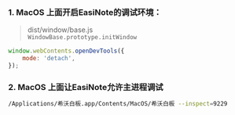 ### 1. MacOS 上面开启EasiNote的调试环境：

> dist/window/base.js <br>
> `WindowBase.prototype.initWindow`

```javascript
window.webContents.openDevTools({
    mode: 'detach',
});
```

### 2. MacOS 上面让EasiNote允许主进程调试

```bash
/Applications/希沃白板.app/Contents/MacOS/希沃白板 --inspect=9229
```

